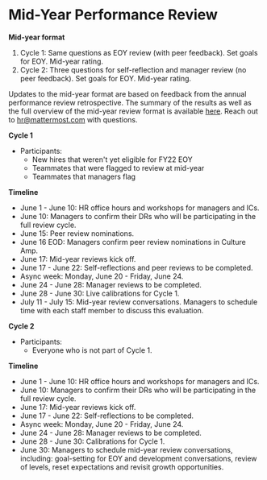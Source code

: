 # Mid-Year Performance Review 

**Mid-year format**

1. Cycle 1: Same questions as EOY review (with peer feedback). Set goals for EOY. Mid-year rating.
2. Cycle 2: Three questions for self-reflection and manager review (no peer feedback). Set goals for EOY. Mid-year rating.

Updates to the mid-year format are based on feedback from the annual performance review retrospective. The summary of the results as well as the full overview of the mid-year review format is available [here](https://docs.google.com/document/d/1UNUEvapxNVzOY5VbsSS0Dv_w0tN-zn8xFF1DRe9QGfM/edit?usp=sharing). Reach out to hr@mattermost.com with questions.

**Cycle 1**

* Participants: 
  * New hires that weren't yet eligible for FY22 EOY 
  * Teammates that were flagged to review at mid-year 
  * Teammates that managers flag

**Timeline**

* June 1 - June 10: HR office hours and workshops for managers and ICs.
* June 10: Managers to confirm their DRs who will be participating in the full review cycle.
* June 15: Peer review nominations.
* June 16 EOD: Managers confirm peer review nominations in Culture Amp.
* June 17: Mid-year reviews kick off.
* June 17 - June 22: Self-reflections and peer reviews to be completed.
* Async week: Monday, June 20 - Friday, June 24.
* June 24 - June 28: Manager reviews to be completed.
* June 28 - June 30: Live calibrations for Cycle 1.
* July 11 - July 15: Mid-year review conversations. Managers to schedule time with each staff member to discuss this evaluation.

**Cycle 2**

* Participants: 
  * Everyone who is not part of Cycle 1.

**Timeline**

* June 1 - June 10: HR office hours and workshops for managers and ICs.
* June 10: Managers to confirm their DRs who will be participating in the full review cycle.
* June 17: Mid-year reviews kick off.
* June 17 - June 22: Self-reflections to be completed.
* Async week: Monday, June 20 - Friday, June 24.
* June 24 - June 28: Manager reviews to be completed.
* June 28 - June 30: Calibrations for Cycle 1.
* June 30: Managers to schedule mid-year review conversations, including: goal-setting for EOY and development conversations, review of levels, reset expectations and revisit growth opportunities.

